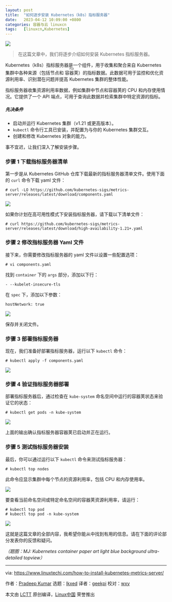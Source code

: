 ```yaml
---
layout: post
title:	"如何逐步安装 Kubernetes（k8s）指标服务器"
date:	2023-04-12 10:09:00 +0800 
categories:	容器与云 linuxcn 
tags:	[linuxcn,Kubernetes]
---
```



![](/Asserts/Images//attachment/album/202304/12/100919k6p6yyweu6nv6nkh.jpg)



> 
> 在这篇文章中，我们将逐步介绍如何安装 Kubernetes 指标服务器。
> 
> 
> 


Kubernetes（k8s）指标服务器是一个组件，用于收集和聚合来自 Kubernetes 集群中各种来源（包括节点和 <ruby> 容器荚 <rt>  Pod </rt></ruby>）的指标数据。此数据可用于监控和优化资源利用率、识别潜在问题并提高 Kubernetes 集群的整体性能。


指标服务器收集资源利用率数据，例如集群中节点和容器荚的 CPU 和内存使用情况。它提供了一个 API 端点，可用于查询此数据并检索集群中特定资源的指标。


##### 先决条件


* 启动并运行 Kubernetes 集群（v1.21 或更高版本）。
* `kubectl` 命令行工具已安装，并配置为与你的 Kubernetes 集群交互。
* 创建和修改 Kubernetes 对象的能力。


事不宜迟，让我们深入了解安装步骤。


### 步骤 1 下载指标服务器清单


第一步是从 Kubernetes GitHub 仓库下载最新的指标服务器清单文件。使用下面的 `curl` 命令下载 yaml 文件：



```
# curl -LO https://github.com/kubernetes-sigs/metrics-server/releases/latest/download/components.yaml

```

![](/Asserts/Images//attachment/album/202304/12/101039va87ihh1ha16646z.jpg)


如果你计划在高可用性模式下安装指标服务器，请下载以下清单文件：



```
# curl https://github.com/kubernetes-sigs/metrics-server/releases/latest/download/high-availability-1.21+.yaml

```

### 步骤 2 修改指标服务器 Yaml 文件


接下来，你需要修改指标服务器的 yaml 文件以设置一些配置选项：



```
# vi components.yaml

```

找到 `container` 下的 `args` 部分，添加以下行：



```
- --kubelet-insecure-tls

```

在 `spec` 下，添加以下参数：



```
hostNetwork: true

```

![](/Asserts/Images//attachment/album/202304/12/101048y0se3ecsbqhemmpm.jpg)


保存并关闭文件。


### 步骤 3 部署指标服务器


现在，我们准备好部署指标服务器，运行以下 `kubectl` 命令：



```
# kubectl apply -f components.yaml

```

![](/Asserts/Images//attachment/album/202304/12/101055vtt8td3sz8tyutkd.jpg)


### 步骤 4 验证指标服务器部署


部署指标服务器后，通过检查在 `kube-system` 命名空间中运行的容器荚状态来验证它的状态：



```
# kubectl get pods -n kube-system

```

![](/Asserts/Images//attachment/album/202304/12/101100nq1kksekqswdssvg.jpg)


上面的输出确认指标服务器容器荚已启动并正在运行。


### 步骤 5 测试指标服务器安装


最后，你可以通过运行以下 `kubectl` 命令来测试指标服务器：



```
# kubectl top nodes

```

此命令应显示集群中每个节点的资源利用率，包括 CPU 和内存使用率。


![](/Asserts/Images//attachment/album/202304/12/101108phib7dodd9uedoeb.jpg)


要查看当前命名空间或特定命名空间的容器荚资源利用率，请运行：



```
# kubectl top pod
# kubectl top pod -n kube-system

```

![](/Asserts/Images//attachment/album/202304/12/101114e7wr8n7kn1mnobr7.jpg)


这就是这篇文章的全部内容，我希望你能从中找到有用的信息。请在下面的评论部分发表你的反馈和疑问。


*（题图：MJ: Kubernetes container paper art light blue background ultra-detailed topview）*




---


via: <https://www.linuxtechi.com/how-to-install-kubernetes-metrics-server/>


作者：[Pradeep Kumar](https://www.linuxtechi.com/author/pradeep/) 选题：[lkxed](https://github.com/lkxed/) 译者：[geekpi](https://github.com/geekpi) 校对：[wxy](https://github.com/wxy)


本文由 [LCTT](https://github.com/LCTT/TranslateProject) 原创编译，[Linux中国](https://linux.cn/) 荣誉推出
